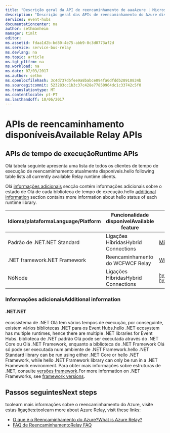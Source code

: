 ```yaml
---
title: "Descrição geral da API de reencaminhamento de aaaAzure | Microsoft Docs"
description: "Descrição geral das APIs de reencaminhamento do Azure disponíveis"
services: event-hubs
documentationcenter: na
author: sethmanheim
manager: timlt
editor: 
ms.assetid: fdaa1d2b-bd80-4e75-abb9-0c3d0773af2d
ms.service: service-bus-relay
ms.devlang: na
ms.topic: article
ms.tgt_pltfrm: na
ms.workload: na
ms.date: 07/03/2017
ms.author: sethm
ms.openlocfilehash: 3c4d737d5fee9a8babce094fa6dfddb28910834b
ms.sourcegitcommit: 523283cc1b3c37c428e77850964dc1c33742c5f0
ms.translationtype: MT
ms.contentlocale: pt-PT
ms.lasthandoff: 10/06/2017
---
```

# <a name="available-relay-apis"></a><span data-ttu-id="23ce3-103">APIs de reencaminhamento disponíveis</span><span class="sxs-lookup"><span data-stu-id="23ce3-103">Available Relay APIs</span></span>

## <a name="runtime-apis"></a><span data-ttu-id="23ce3-104">APIs de tempo de execução</span><span class="sxs-lookup"><span data-stu-id="23ce3-104">Runtime APIs</span></span>

<span data-ttu-id="23ce3-105">Olá tabela seguinte apresenta uma lista de todos os clientes de tempo de execução de reencaminhamento atualmente disponíveis.</span><span class="sxs-lookup"><span data-stu-id="23ce3-105">hello following table lists all currently available Relay runtime clients.</span></span>

<span data-ttu-id="23ce3-106">Olá [informações adicionais](#additional-information) secção contém informações adicionais sobre o estado de Olá de cada biblioteca de tempo de execução.</span><span class="sxs-lookup"><span data-stu-id="23ce3-106">hello [additional information](#additional-information) section contains more information about hello status of each runtime library.</span></span>

| <span data-ttu-id="23ce3-107">Idioma/plataforma</span><span class="sxs-lookup"><span data-stu-id="23ce3-107">Language/Platform</span></span> | <span data-ttu-id="23ce3-108">Funcionalidade disponível</span><span class="sxs-lookup"><span data-stu-id="23ce3-108">Available feature</span></span> | <span data-ttu-id="23ce3-109">Pacote de cliente</span><span class="sxs-lookup"><span data-stu-id="23ce3-109">Client package</span></span> | <span data-ttu-id="23ce3-110">Repositório</span><span class="sxs-lookup"><span data-stu-id="23ce3-110">Repository</span></span> |
| --- | --- | --- | --- |
| <span data-ttu-id="23ce3-111">Padrão de .NET</span><span class="sxs-lookup"><span data-stu-id="23ce3-111">.NET Standard</span></span> | <span data-ttu-id="23ce3-112">Ligações Híbridas</span><span class="sxs-lookup"><span data-stu-id="23ce3-112">Hybrid Connections</span></span> | [<span data-ttu-id="23ce3-113">Microsoft.Azure.Relay</span><span class="sxs-lookup"><span data-stu-id="23ce3-113">Microsoft.Azure.Relay</span></span>](https://www.nuget.org/packages/Microsoft.Azure.Relay/) | [<span data-ttu-id="23ce3-114">GitHub</span><span class="sxs-lookup"><span data-stu-id="23ce3-114">GitHub</span></span>](https://github.com/azure/azure-relay-dotnet) |
| <span data-ttu-id="23ce3-115">.NET framework</span><span class="sxs-lookup"><span data-stu-id="23ce3-115">.NET Framework</span></span> | <span data-ttu-id="23ce3-116">Reencaminhamento do WCF</span><span class="sxs-lookup"><span data-stu-id="23ce3-116">WCF Relay</span></span> | [<span data-ttu-id="23ce3-117">Windowsazure</span><span class="sxs-lookup"><span data-stu-id="23ce3-117">WindowsAzure.ServiceBus</span></span>](https://www.nuget.org/packages/WindowsAzure.ServiceBus/) | <span data-ttu-id="23ce3-118">N/D</span><span class="sxs-lookup"><span data-stu-id="23ce3-118">N/A</span></span> |
| <span data-ttu-id="23ce3-119">Nó</span><span class="sxs-lookup"><span data-stu-id="23ce3-119">Node</span></span> | <span data-ttu-id="23ce3-120">Ligações Híbridas</span><span class="sxs-lookup"><span data-stu-id="23ce3-120">Hybrid Connections</span></span> | [`hyco-ws`](https://www.npmjs.com/package/hyco-ws)<br/>[`hyco-websocket`](https://www.npmjs.com/package/hyco-websocket) | [<span data-ttu-id="23ce3-121">GitHub</span><span class="sxs-lookup"><span data-stu-id="23ce3-121">GitHub</span></span>](https://github.com/Azure/azure-relay-node) |

### <a name="additional-information"></a><span data-ttu-id="23ce3-122">Informações adicionais</span><span class="sxs-lookup"><span data-stu-id="23ce3-122">Additional information</span></span>

#### <a name="net"></a><span data-ttu-id="23ce3-123">.NET</span><span class="sxs-lookup"><span data-stu-id="23ce3-123">.NET</span></span>
<span data-ttu-id="23ce3-124">ecossistema de .NET Olá tem vários tempos de execução, por conseguinte, existem vários bibliotecas .NET para os Event Hubs.</span><span class="sxs-lookup"><span data-stu-id="23ce3-124">hello .NET ecosystem has multiple runtimes, hence there are multiple .NET libraries for Event Hubs.</span></span> <span data-ttu-id="23ce3-125">biblioteca de .NET padrão Olá pode ser executada através do .NET Core ou Olá .NET Framework, enquanto a biblioteca de .NET Framework Olá só pode ser executada num ambiente de .NET Framework.</span><span class="sxs-lookup"><span data-stu-id="23ce3-125">hello .NET Standard library can be run using either .NET Core or hello .NET Framework, while hello .NET Framework library can only be run in a .NET Framework environment.</span></span> <span data-ttu-id="23ce3-126">Para obter mais informações sobre estruturas de .NET, consulte [versões framework](/dotnet/articles/standard/frameworks#framework-versions).</span><span class="sxs-lookup"><span data-stu-id="23ce3-126">For more information on .NET Frameworks, see [framework versions](/dotnet/articles/standard/frameworks#framework-versions).</span></span>

## <a name="next-steps"></a><span data-ttu-id="23ce3-127">Passos seguintes</span><span class="sxs-lookup"><span data-stu-id="23ce3-127">Next steps</span></span>
<span data-ttu-id="23ce3-128">toolearn mais informações sobre o reencaminhamento do Azure, visite estas ligações:</span><span class="sxs-lookup"><span data-stu-id="23ce3-128">toolearn more about Azure Relay, visit these links:</span></span>
* [<span data-ttu-id="23ce3-129">O que é o Reencaminhamento do Azure?</span><span class="sxs-lookup"><span data-stu-id="23ce3-129">What is Azure Relay?</span></span>](relay-what-is-it.md)
* [<span data-ttu-id="23ce3-130">FAQ de Reencaminhamento</span><span class="sxs-lookup"><span data-stu-id="23ce3-130">Relay FAQ</span></span>](relay-faq.md)